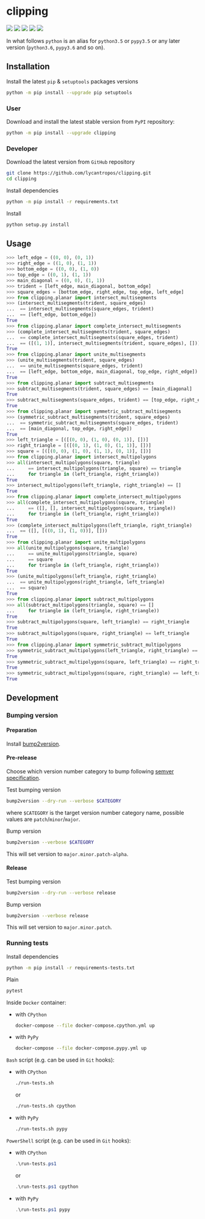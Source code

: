 clipping
========

[![](https://dev.azure.com/lycantropos/clipping/_apis/build/status/lycantropos.clipping?branchName=master)](https://dev.azure.com/lycantropos/clipping/_build/latest?definitionId=21&branchName=master "Azure Pipelines")
[![](https://readthedocs.org/projects/clip/badge/?version=latest)](https://clip.readthedocs.io/en/latest "Documentation")
[![](https://codecov.io/gh/lycantropos/clipping/branch/master/graph/badge.svg)](https://codecov.io/gh/lycantropos/clipping "Codecov")
[![](https://img.shields.io/github/license/lycantropos/clipping.svg)](https://github.com/lycantropos/clipping/blob/master/LICENSE "License")
[![](https://badge.fury.io/py/clipping.svg)](https://badge.fury.io/py/clipping "PyPI")

In what follows `python` is an alias for `python3.5` or `pypy3.5`
or any later version (`python3.6`, `pypy3.6` and so on).

Installation
------------

Install the latest `pip` & `setuptools` packages versions
```bash
python -m pip install --upgrade pip setuptools
```

### User

Download and install the latest stable version from `PyPI` repository:
```bash
python -m pip install --upgrade clipping
```

### Developer

Download the latest version from `GitHub` repository
```bash
git clone https://github.com/lycantropos/clipping.git
cd clipping
```

Install dependencies
```bash
python -m pip install -r requirements.txt
```

Install
```bash
python setup.py install
```

Usage
-----
```python
>>> left_edge = ((0, 0), (0, 1))
>>> right_edge = ((1, 0), (1, 1))
>>> bottom_edge = ((0, 0), (1, 0))
>>> top_edge = ((0, 1), (1, 1))
>>> main_diagonal = ((0, 0), (1, 1))
>>> trident = [left_edge, main_diagonal, bottom_edge]
>>> square_edges = [bottom_edge, right_edge, top_edge, left_edge]
>>> from clipping.planar import intersect_multisegments
>>> (intersect_multisegments(trident, square_edges)
...  == intersect_multisegments(square_edges, trident)
...  == [left_edge, bottom_edge])
True
>>> from clipping.planar import complete_intersect_multisegments
>>> (complete_intersect_multisegments(trident, square_edges)
...  == complete_intersect_multisegments(square_edges, trident)
...  == ([(1, 1)], intersect_multisegments(trident, square_edges), []))
True
>>> from clipping.planar import unite_multisegments
>>> (unite_multisegments(trident, square_edges)
...  == unite_multisegments(square_edges, trident)
...  == [left_edge, bottom_edge, main_diagonal, top_edge, right_edge])
True
>>> from clipping.planar import subtract_multisegments
>>> subtract_multisegments(trident, square_edges) == [main_diagonal]
True
>>> subtract_multisegments(square_edges, trident) == [top_edge, right_edge]
True
>>> from clipping.planar import symmetric_subtract_multisegments
>>> (symmetric_subtract_multisegments(trident, square_edges)
...  == symmetric_subtract_multisegments(square_edges, trident)
...  == [main_diagonal, top_edge, right_edge])
True
>>> left_triangle = [([(0, 0), (1, 0), (0, 1)], [])]
>>> right_triangle = [([(0, 1), (1, 0), (1, 1)], [])]
>>> square = [([(0, 0), (1, 0), (1, 1), (0, 1)], [])]
>>> from clipping.planar import intersect_multipolygons
>>> all(intersect_multipolygons(square, triangle)
...     == intersect_multipolygons(triangle, square) == triangle
...     for triangle in (left_triangle, right_triangle))
True
>>> intersect_multipolygons(left_triangle, right_triangle) == []
True
>>> from clipping.planar import complete_intersect_multipolygons
>>> all(complete_intersect_multipolygons(square, triangle)
...     == ([], [], intersect_multipolygons(square, triangle))
...     for triangle in (left_triangle, right_triangle))
True
>>> (complete_intersect_multipolygons(left_triangle, right_triangle)
...  == ([], [((0, 1), (1, 0))], []))
True
>>> from clipping.planar import unite_multipolygons
>>> all(unite_multipolygons(square, triangle)
...     == unite_multipolygons(triangle, square)
...     == square
...     for triangle in (left_triangle, right_triangle))
True
>>> (unite_multipolygons(left_triangle, right_triangle)
...  == unite_multipolygons(right_triangle, left_triangle)
...  == square)
True
>>> from clipping.planar import subtract_multipolygons
>>> all(subtract_multipolygons(triangle, square) == []
...     for triangle in (left_triangle, right_triangle))
True
>>> subtract_multipolygons(square, left_triangle) == right_triangle
True
>>> subtract_multipolygons(square, right_triangle) == left_triangle
True
>>> from clipping.planar import symmetric_subtract_multipolygons
>>> symmetric_subtract_multipolygons(left_triangle, right_triangle) == square
True
>>> symmetric_subtract_multipolygons(square, left_triangle) == right_triangle
True
>>> symmetric_subtract_multipolygons(square, right_triangle) == left_triangle
True

```

Development
-----------

### Bumping version

#### Preparation

Install
[bump2version](https://github.com/c4urself/bump2version#installation).

#### Pre-release

Choose which version number category to bump following [semver
specification](http://semver.org/).

Test bumping version
```bash
bump2version --dry-run --verbose $CATEGORY
```

where `$CATEGORY` is the target version number category name, possible
values are `patch`/`minor`/`major`.

Bump version
```bash
bump2version --verbose $CATEGORY
```

This will set version to `major.minor.patch-alpha`. 

#### Release

Test bumping version
```bash
bump2version --dry-run --verbose release
```

Bump version
```bash
bump2version --verbose release
```

This will set version to `major.minor.patch`.

### Running tests

Install dependencies
```bash
python -m pip install -r requirements-tests.txt
```

Plain
```bash
pytest
```

Inside `Docker` container:
- with `CPython`
  ```bash
  docker-compose --file docker-compose.cpython.yml up
  ```
- with `PyPy`
  ```bash
  docker-compose --file docker-compose.pypy.yml up
  ```

`Bash` script (e.g. can be used in `Git` hooks):
- with `CPython`
  ```bash
  ./run-tests.sh
  ```
  or
  ```bash
  ./run-tests.sh cpython
  ```

- with `PyPy`
  ```bash
  ./run-tests.sh pypy
  ```

`PowerShell` script (e.g. can be used in `Git` hooks):
- with `CPython`
  ```powershell
  .\run-tests.ps1
  ```
  or
  ```powershell
  .\run-tests.ps1 cpython
  ```
- with `PyPy`
  ```powershell
  .\run-tests.ps1 pypy
  ```
